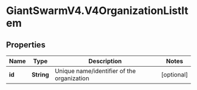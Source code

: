 # GiantSwarmV4.V4OrganizationListItem

## Properties
Name | Type | Description | Notes
------------ | ------------- | ------------- | -------------
**id** | **String** | Unique name/identifier of the organization | [optional] 


